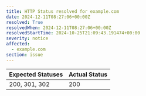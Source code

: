 ```yaml
---
title: HTTP Status resolved for example.com
date: 2024-12-11T08:27:06+00:00Z
resolved: True
resolvedWhen: 2024-12-11T08:27:06+00:00Z
resolvedStartTime: 2024-10-25T21:09:43.191474+00:00
severity: notice
affected:
  - example.com
section: issue
---
```


| Expected Statuses | Actual Status  |
|-------------------|----------------|
| 200, 301, 302 | 200 |
